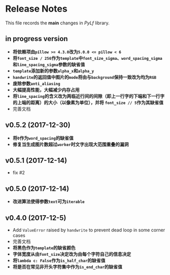 # Release Notes
This file records the **main** changes in *PyLf* library.

## in progress version
* __将依赖项由`pillow >= 4.3.0`改为`5.0.0 <= pillow < 6`__
* __将`font_size / 256`作为`template`中`font_size_sigma`、`word_spacing_sigma`和`line_spacing_sigma`参数的缺省值__
* __`template`添加新的参数`alpha_x`和`alpha_y`__
* __`handwrite`的返回值中图片的`mode`将由与`background`保持一致改为均为`RGB`__
* __废除参数`anti_aliasing`__
* __大幅提高性能，大幅减少内存占用__
* __将`line_spacing`的含义改为两临近行间的间隙（即上一行字的下端和下一行字的上端的距离）的大小（以像素为单位），并将
`font_size // 5`作为其缺省值__
* 完善文档

## v0.5.2 (2017-12-30)
* __将`0`作为`word_spacing`的缺省值__
* __修复当生成图片数超过`worker`时文字出现大范围重叠的漏洞__

## v0.5.1 (2017-12-14)
* fix #2

## v0.5.0 (2017-12-14)
* __改进算法使得参数`text`可为`iterable`__

## v0.4.0 (2017-12-5)
* Add `ValueError` raised by `handwrite` to prevent dead loop in some corner cases
* 完善文档
* __将黑色作为`template`的缺省颜色__
* __字体宽度从由`font_size`决定改为由每个字符自己的信息决定__
* __将`lambda c: False`作为`is_half_char`的缺省值__
* __将是否在常见非开头字符集中作为`is_end_char`的缺省值__
